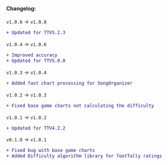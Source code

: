 #### Changelog:

`v1.0.6` -> `v1.0.8`

```diff
+ Updated for TTV5.2.3
```

`v1.0.4` -> `v1.0.6`

```diff
+ Improved accuracy
+ Updated for TTV5.0.0
```

`v1.0.3` -> `v1.0.4`

```diff
+ Added fast chart processing for SongOrganizer
```

`v1.0.2` -> `v1.0.3`

```diff
+ Fixed base game charts not calculating the difficulty
```

`v1.0.1` -> `v1.0.2`

```diff
+ Updated for TTV4.2.2
```

`v0.1.0` -> `v1.0.1`

```diff
+ Fixed bug with base game charts
+ Added Difficulty algorithm library for TootTally ratings
```

